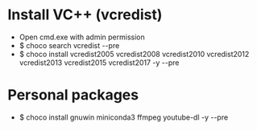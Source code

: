 Install VC++ (vcredist)
=====
* Open cmd.exe with admin permission
* $ choco search vcredist --pre
* $ choco install vcredist2005 vcredist2008 vcredist2010 vcredist2012 vcredist2013 vcredist2015 vcredist2017 -y --pre

Personal packages
=====
* $ choco install gnuwin miniconda3 ffmpeg youtube-dl -y --pre
